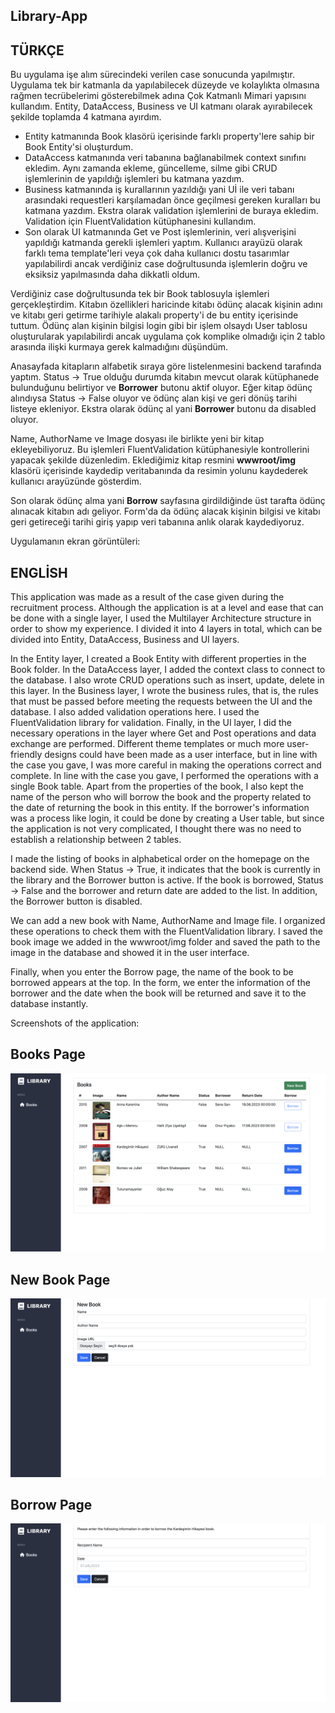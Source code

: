 ## Library-App

## TÜRKÇE
Bu uygulama işe alım sürecindeki verilen case sonucunda yapılmıştır. Uygulama tek bir katmanla da yapılabilecek düzeyde ve kolaylıkta olmasına rağmen tecrübelerimi gösterebilmek adına Çok Katmanlı Mimari yapısını kullandım. Entity, DataAccess, Business ve UI katmanı olarak ayırabilecek şekilde toplamda 4 katmana ayırdım.

- Entity katmanında Book klasörü içerisinde farklı property'lere sahip bir Book Entity'si oluşturdum. 
- DataAccess katmanında veri tabanına bağlanabilmek context sınıfını ekledim. Aynı zamanda ekleme, güncelleme, silme gibi CRUD işlemlerinin de yapıldığı işlemleri bu katmana yazdım.
- Business katmanında iş kurallarının yazıldığı yani Uİ ile veri tabanı arasındaki requestleri karşılamadan önce geçilmesi gereken kuralları bu katmana yazdım. Ekstra olarak validation işlemlerini de buraya ekledim. Validation için FluentValidation kütüphanesini kullandım.
- Son olarak UI katmanında Get ve Post işlemlerinin, veri alışverişini yapıldığı katmanda gerekli işlemleri yaptım. Kullanıcı arayüzü olarak farklı tema template'leri veya çok daha kullanıcı dostu tasarımlar yapılabilirdi ancak verdiğiniz case doğrultusunda işlemlerin doğru ve eksiksiz yapılmasında daha dikkatli oldum.


Verdiğiniz case doğrultusunda tek bir Book tablosuyla işlemleri gerçekleştirdim. Kitabın özellikleri haricinde kitabı ödünç alacak kişinin adını ve kitabı geri getirme tarihiyle alakalı property'i de bu entity içerisinde tuttum. Ödünç alan kişinin bilgisi login gibi bir işlem olsaydı User tablosu oluşturularak yapılabilirdi ancak uygulama çok komplike olmadığı için 2 tablo arasında ilişki kurmaya gerek kalmadığını düşündüm.

Anasayfada kitapların alfabetik sıraya göre listelenmesini backend tarafında yaptım. Status -> True olduğu durumda kitabın mevcut olarak kütüphanede bulunduğunu belirtiyor ve **Borrower** butonu aktif oluyor. Eğer kitap ödünç alındıysa Status -> False oluyor ve ödünç alan kişi ve geri dönüş tarihi listeye ekleniyor. Ekstra olarak ödünç al yani **Borrower** butonu da disabled oluyor.

Name, AuthorName ve Image dosyası ile birlikte yeni bir kitap ekleyebiliyoruz. Bu işlemleri FluentValidation kütüphanesiyle kontrollerini yapacak şekilde düzenledim. Eklediğimiz kitap resmini **wwwroot/img** klasörü içerisinde kaydedip veritabanında da resimin yolunu kaydederek kullanıcı arayüzünde gösterdim.

Son olarak ödünç alma yani **Borrow** sayfasına girdildiğinde üst tarafta ödünç alınacak kitabın adı geliyor. Form'da da ödünç alacak kişinin bilgisi ve kitabı geri getireceği tarihi giriş yapıp veri tabanına anlık olarak kaydediyoruz.

Uygulamanın ekran görüntüleri: 

## ENGLİSH

This application was made as a result of the case given during the recruitment process. Although the application is at a level and ease that can be done with a single layer, I used the Multilayer Architecture structure in order to show my experience. I divided it into 4 layers in total, which can be divided into Entity, DataAccess, Business and UI layers.

In the Entity layer, I created a Book Entity with different properties in the Book folder.
In the DataAccess layer, I added the context class to connect to the database. I also wrote CRUD operations such as insert, update, delete in this layer.
In the Business layer, I wrote the business rules, that is, the rules that must be passed before meeting the requests between the UI and the database. I also added validation operations here. I used the FluentValidation library for validation.
Finally, in the UI layer, I did the necessary operations in the layer where Get and Post operations and data exchange are performed. Different theme templates or much more user-friendly designs could have been made as a user interface, but in line with the case you gave, I was more careful in making the operations correct and complete.
In line with the case you gave, I performed the operations with a single Book table. Apart from the properties of the book, I also kept the name of the person who will borrow the book and the property related to the date of returning the book in this entity. If the borrower's information was a process like login, it could be done by creating a User table, but since the application is not very complicated, I thought there was no need to establish a relationship between 2 tables.

I made the listing of books in alphabetical order on the homepage on the backend side. When Status -> True, it indicates that the book is currently in the library and the Borrower button is active. If the book is borrowed, Status -> False and the borrower and return date are added to the list. In addition, the Borrower button is disabled.

We can add a new book with Name, AuthorName and Image file. I organized these operations to check them with the FluentValidation library. I saved the book image we added in the wwwroot/img folder and saved the path to the image in the database and showed it in the user interface.

Finally, when you enter the Borrow page, the name of the book to be borrowed appears at the top. In the form, we enter the information of the borrower and the date when the book will be returned and save it to the database instantly.

Screenshots of the application:

## Books Page

![book-list](./readme-img/book-list.png)

## New Book Page

![new-book](./readme-img/new-book.png)

## Borrow Page
![borrow-page](./readme-img/borrow-page.png)







